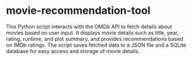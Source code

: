 # movie-recommendation-tool
This Python script interacts with the OMDb API to fetch details about movies based on user input. It displays movie details such as title, year, rating, runtime, and plot summary, and provides recommendations based on IMDb ratings. The script saves fetched data to a JSON file and a SQLite database for easy access and storage of movie details.
